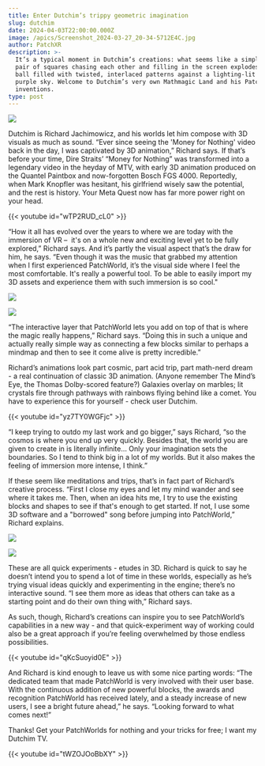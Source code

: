 ```yaml
---
title: Enter Dutchim’s trippy geometric imagination
slug: dutchim
date: 2024-04-03T22:00:00.000Z
image: /apics/Screenshot_2024-03-27_20-34-5712E4C.jpg
author: PatchXR
description: >-
  It’s a typical moment in Dutchim’s creations: what seems like a simple, flat
  pair of squares chasing each other and filling in the screen explodes into a
  ball filled with twisted, interlaced patterns against a lighting-lit alien
  purple sky. Welcome to Dutchim’s very own Mathmagic Land and his PatchWorld
  inventions.
type: post
---
```


![](/apics/Screenshot_2024-03-27_20-34-5712E4C.jpg)

Dutchim is Richard Jachimowicz, and his worlds let him compose with 3D visuals as much as sound. “Ever since seeing the 'Money for Nothing' video back in the day, I was captivated by 3D animation,” Richard says. If that’s before your time, Dire Straits’ “Money for Nothing” was transformed into a legendary video in the heyday of MTV, with early 3D animation produced on the Quantel Paintbox and now-forgotten Bosch FGS 4000. Reportedly, when Mark Knopfler was hesitant, his girlfriend wisely saw the potential, and the rest is history. Your Meta Quest now has far more power right on your head.

{{< youtube id="wTP2RUD_cL0" >}}

“How it all has evolved over the years to where we are today with the immersion of VR –  it's on a whole new and exciting level yet to be fully explored,” Richard says. And it’s partly the visual aspect that’s the draw for him, he says. “Even though it was the music that grabbed my attention when I first experienced PatchWorld, it’s the visual side where I feel the most comfortable. It's really a powerful tool. To be able to easily import my 3D assets and experience them with such immersion is so cool."

![](/Screenshot_2024-03-27_20-32-5716DA3.png)

![](/Screenshot_2024-03-27_20-37-223623.jpg)

“The interactive layer that PatchWorld lets you add on top of that is where the magic really happens,” Richard says. “Doing this in such a unique and actually really simple way as connecting a few blocks similar to perhaps a mindmap and then to see it come alive is pretty incredible.”

Richard’s animations look part cosmic, part acid trip, part math-nerd dream - a real continuation of classic 3D animation. (Anyone remember The Mind’s Eye, the Thomas Dolby-scored feature?) Galaxies overlay on marbles; lit crystals fire through pathways with rainbows flying behind like a comet. You have to experience this for yourself - check user Dutchim.

{{< youtube id="yz7TY0WGFjc" >}}

“I keep trying to outdo my last work and go bigger,” says Richard, “so the cosmos is where you end up very quickly. Besides that, the world you are given to create in is literally infinite… Only your imagination sets the boundaries. So I tend to think big in a lot of my worlds. But it also makes the feeling of immersion more intense, I think.”

If these seem like meditations and trips, that’s in fact part of Richard’s creative process. “First I close my eyes and let my mind wander and see where it takes me. Then, when an idea hits me, I try to use the existing blocks and shapes to see if that's enough to get started. If not, I use some 3D software and a "borrowed" song before jumping into PatchWorld,” Richard explains.

![](/apics/Screenshot_2024-03-27_20-35-524BCE.jpg)

![](/Screenshot_2024-04-03_21-07-1112DDF.jpeg)

These are all quick experiments - etudes in 3D. Richard is quick to say he doesn’t intend you to spend a lot of time in these worlds, especially as he’s trying visual ideas quickly and experimenting in the engine; there’s no interactive sound. “I see them more as ideas that others can take as a starting point and do their own thing with,” Richard says.

As such, though, Richard’s creations can inspire you to see PatchWorld’s capabilities in a new way - and that quick-experiment way of working could also be a great approach if you’re feeling overwhelmed by those endless possibilities. 

{{< youtube id="qKcSuoyid0E" >}}

And Richard is kind enough to leave us with some nice parting words: “The dedicated team that made PatchWorld is very involved with their user base. With the continuous addition of new powerful blocks, the awards and recognition PatchWorld has received lately, and a steady increase of new users, I see a bright future ahead,” he says. “Looking forward to what comes next!”

Thanks! Get your PatchWorlds for nothing and your tricks for free; I want my Dutchim TV.

{{< youtube id="tWZOJOoBbXY" >}}
